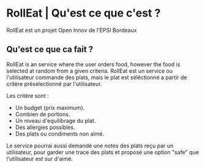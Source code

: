 # RollEat | Qu'est ce que c'est ?
RollEat est un projet Open Innov de l'EPSI Bordeaux

## Qu'est ce que ca fait ?
RollEat is an service where the user orders food, however the food is selected at random from a given criteria.
RollEat est un service ou l'utilisateur commande des plats, mais le plat est séléctionné a partir de critère préselectionné par l'utilisateur.

Les critère sont :
 - Un budget (prix maximum).
 - Combien de portions.
 - Un niveau d'equilibrage du plat.
 - Des allergies possibles.
 - Des plats ou condiments non aimé.


Le service pourrai aussi demandé une notes des plats reçu par un utilisateur, pour garder une trace des plats et proposé une option "safe" que l'utilisateur est sur d'aimé.
